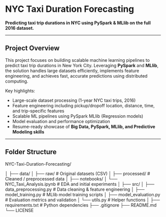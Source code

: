 # NYC Taxi Duration Forecasting

**Predicting taxi trip durations in NYC using PySpark & MLlib on the full 2016 dataset.**

---

## Project Overview
This project focuses on building scalable machine learning pipelines to predict taxi trip durations in New York City. Leveraging **PySpark** and **MLlib**, the solution handles large datasets efficiently, implements feature engineering, and achieves fast, accurate predictions using distributed computing.

Key highlights:
- Large-scale dataset processing (1-year NYC taxi trips, 2016)
- Feature engineering including pickup/dropoff location, distance, time, and trip-specific features
- Scalable ML pipelines using PySpark MLlib (Regression models)
- Model evaluation and performance optimization
- Resume-ready showcase of **Big Data, PySpark, MLlib, and Predictive Modeling skills**

---

## Folder Structure
NYC-Taxi-Duration-Forecasting/

│
├── data/
│   ├── raw/                 # Original datasets (CSV)
│   ├── processed/           # Cleaned / preprocessed data
│
├── notebooks/
│   └── NYC_Taxi_Analysis.ipynb   # EDA and initial experiments
│
├── src/
│   ├── data_preprocessing.py      # Data cleaning & feature engineering
│   ├── model_training.py          # MLlib model training scripts
│   ├── model_evaluation.py        # Evaluation metrics and validation
│   └── utils.py                   # Helper functions
│
├── requirements.txt               # Python dependencies
├── .gitignore
├── README.md
└── LICENSE
